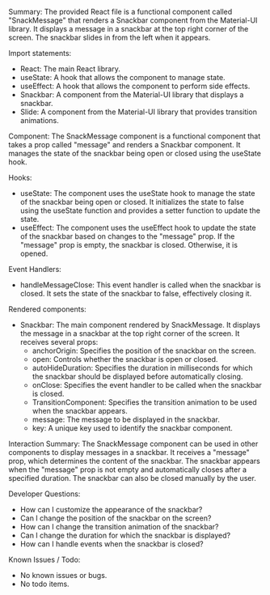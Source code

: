 Summary:
The provided React file is a functional component called "SnackMessage" that renders a Snackbar component from the Material-UI library. It displays a message in a snackbar at the top right corner of the screen. The snackbar slides in from the left when it appears.

Import statements:
- React: The main React library.
- useState: A hook that allows the component to manage state.
- useEffect: A hook that allows the component to perform side effects.
- Snackbar: A component from the Material-UI library that displays a snackbar.
- Slide: A component from the Material-UI library that provides transition animations.

Component:
The SnackMessage component is a functional component that takes a prop called "message" and renders a Snackbar component. It manages the state of the snackbar being open or closed using the useState hook.

Hooks:
- useState: The component uses the useState hook to manage the state of the snackbar being open or closed. It initializes the state to false using the useState function and provides a setter function to update the state.
- useEffect: The component uses the useEffect hook to update the state of the snackbar based on changes to the "message" prop. If the "message" prop is empty, the snackbar is closed. Otherwise, it is opened.

Event Handlers:
- handleMessageClose: This event handler is called when the snackbar is closed. It sets the state of the snackbar to false, effectively closing it.

Rendered components:
- Snackbar: The main component rendered by SnackMessage. It displays the message in a snackbar at the top right corner of the screen. It receives several props:
  - anchorOrigin: Specifies the position of the snackbar on the screen.
  - open: Controls whether the snackbar is open or closed.
  - autoHideDuration: Specifies the duration in milliseconds for which the snackbar should be displayed before automatically closing.
  - onClose: Specifies the event handler to be called when the snackbar is closed.
  - TransitionComponent: Specifies the transition animation to be used when the snackbar appears.
  - message: The message to be displayed in the snackbar.
  - key: A unique key used to identify the snackbar component.

Interaction Summary:
The SnackMessage component can be used in other components to display messages in a snackbar. It receives a "message" prop, which determines the content of the snackbar. The snackbar appears when the "message" prop is not empty and automatically closes after a specified duration. The snackbar can also be closed manually by the user.

Developer Questions:
- How can I customize the appearance of the snackbar?
- Can I change the position of the snackbar on the screen?
- How can I change the transition animation of the snackbar?
- Can I change the duration for which the snackbar is displayed?
- How can I handle events when the snackbar is closed?

Known Issues / Todo:
- No known issues or bugs.
- No todo items.